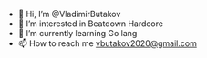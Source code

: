 - 👋 Hi, I’m @VladimirButakov
- 👀 I’m interested in Beatdown Hardcore
- 🌱 I’m currently learning Go lang
- 📫 How to reach me vbutakov2020@gmail.com

